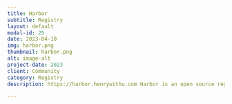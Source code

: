 ```yaml
---
title: Harbor
subtitle: Registry
layout: default
modal-id: 25
date: 2023-04-10
img: harbor.png
thumbnail: harbor.png
alt: image-alt
project-date: 2023
client: Community
category: Registry
description: https://harbor.henrywithu.com Harbor is an open source registry that secures artifacts with policies and role-based access control, ensures images are scanned and free from vulnerabilities, and signs images as trusted.

---
```

